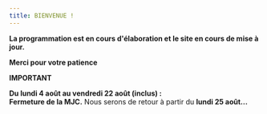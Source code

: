 ```yaml
---
title: BIENVENUE !
---
```

**La programmation est en cours d'élaboration et le site en cours de mise à jour.**

**Merci pour votre patience** 

**IMPORTANT**

**Du lundi 4 août au vendredi 22 août (inclus) :** \
**Fermeture de la MJC.** Nous serons de retour à partir du **lundi 25 août...**